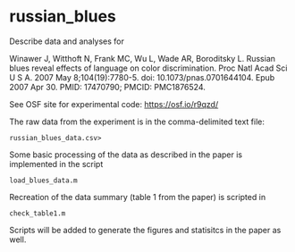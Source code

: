 # russian_blues
Describe data and analyses for 

Winawer J, Witthoft N, Frank MC, Wu L, Wade AR, Boroditsky L. Russian blues reveal effects of language on color discrimination. Proc Natl Acad Sci U S A. 2007 May 8;104(19):7780-5. doi: 10.1073/pnas.0701644104. Epub 2007 Apr 30. PMID: 17470790; PMCID: PMC1876524.

See OSF site for experimental code: https://osf.io/r9qzd/

The raw data from the experiment is in the comma-delimited text file:

```
russian_blues_data.csv>
```

Some basic processing of the data as described in the paper is implemented in the script

```
load_blues_data.m
```

Recreation of the data summary (table 1 from the paper) is scripted in
```
check_table1.m
```

Scripts will be added to generate the figures and statisitcs in the paper as well.

